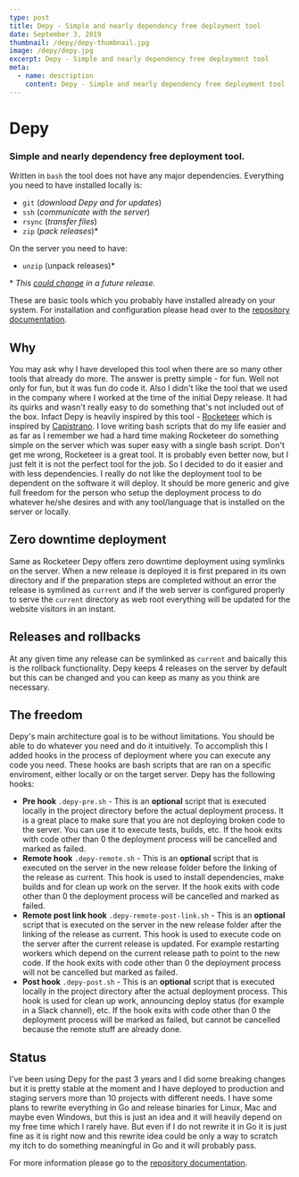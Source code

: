 ```yaml
---
type: post
title: Depy - Simple and nearly dependency free deployment tool
date: September 3, 2019
thumbnail: /depy/depy-thumbnail.jpg
image: /depy/depy.jpg
excerpt: Depy - Simple and nearly dependency free deployment tool
meta:
  - name: description
    content: Depy - Simple and nearly dependency free deployment tool
---
```


# Depy
### Simple and nearly dependency free deployment tool.  
Written in `bash` the tool does not have any major dependencies. Everything you need to have installed locally is:
 * `git` (*download Depy and for updates*)
 * `ssh` (*communicate with the server*)
 * `rsync` (*transfer files*)
 * `zip` (*pack releases*)*

On the server you need to have:
* `unzip` (unpack releases)*

\* *This [could change](https://github.com/ivandokov/depy/issues/22) in a future release.*

These are basic tools which you probably have installed already on your system. For installation and configuration please head over to the [repository documentation](https://github.com/ivandokov/depy). 

## Why

You may ask why I have developed this tool when there are so many other tools that already do more. The answer is pretty simple - for fun. Well not only for fun, but it was fun do code it. Also I didn't like the tool that we used in the company where I worked at the time of the initial Depy release. It had its quirks and wasn't really easy to do something that's not included out of the box. Infact Depy is heavily inspired by this tool - [Rocketeer](http://rocketeer.autopergamene.eu/) which is inspired by [Capistrano](https://capistranorb.com). I love writing bash scripts that do my life easier and as far as I remember we had a hard time making Rocketeer do something simple on the server which was super easy with a single bash script. Don't get me wrong, Rocketeer is a great tool. It is probably even better now, but I just felt it is not the perfect tool for the job. So I decided to do it easier and with less dependencies. I really do not like the deployment tool to be dependent on the software it will deploy. It should be more generic and give full freedom for the person who setup the deployment process to do whatever he/she desires and with any tool/language that is installed on the server or locally.  

## Zero downtime deployment

Same as Rocketeer Depy offers zero downtime deployment using symlinks on the server. When a new release is deployed it is first prepared in its own directory and if the preparation steps are completed without an error the release is symlined as `current` and if the web server is configured properly to serve the `current` directory as web root everything will be updated for the website visitors in an instant.  

## Releases and rollbacks

At any given time any release can be symlinked as `current` and baically this is the rollback functionality. Depy keeps 4 releases on the server by default but this can be changed and you can keep as many as you think are necessary.  

## The freedom

Depy's main architecture goal is to be without limitations. You should be able to do whatever you need and do it intuitively. To accomplish this I added hooks in the process of deployment where you can execute any code you need. These hooks are bash scripts that are ran on a specific enviroment, either locally or on the target server.
Depy has the following hooks:
* **Pre hook** `.depy-pre.sh` - This is an **optional** script that is executed locally in the project directory before the actual deployment process. It is a great place to make sure that you are not deploying broken code to the server. You can use it to execute tests, builds, etc. If the hook exits with code other than 0 the deployment process will be cancelled and marked as failed.
* **Remote hook** `.depy-remote.sh` - This is an **optional** script that is executed on the server in the new release folder before the linking of the release as current. This hook is used to install dependencies, make builds and for clean up work on the server. If the hook exits with code other than 0 the deployment process will be cancelled and marked as failed.
* **Remote post link hook** `.depy-remote-post-link.sh` - This is an **optional** script that is executed on the server in the new release folder after the linking of the release as current. This hook is used to execute code on the server after the current release is updated. For example restarting workers which depend on the current release path to point to the new code. If the hook exits with code other than 0 the deployment process will not be cancelled but marked as failed.
* **Post hook** `.depy-post.sh` - This is an **optional** script that is executed locally in the project directory after the actual deployment process. This hook is used for clean up work, announcing deploy status (for example in a Slack channel), etc. If the hook exits with code other than 0 the deployment process will be marked as failed, but cannot be cancelled because the remote stuff are already done.

## Status

I've been using Depy for the past 3 years and I did some breaking changes but it is pretty stable at the moment and I have deployed to production and staging servers more than 10 projects with different needs. I have some plans to rewrite everything in Go and release binaries for Linux, Mac and maybe even Windows, but this is just an idea and it will heavily depend on my free time which I rarely have. But even if I do not rewrite it in Go it is just fine as it is right now and this rewrite idea could be only a way to scratch my itch to do something meaningful in Go and it will probably pass.
                                  
For more information please go to the [repository documentation](https://github.com/ivandokov/depy).